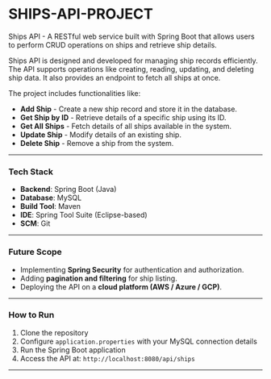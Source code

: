 # SHIPS-API-PROJECT

Ships API - A RESTful web service built with Spring Boot that allows users to perform CRUD operations on ships and retrieve ship details.

Ships API is designed and developed for managing ship records efficiently. The API supports operations like creating, reading, updating, and deleting ship data. It also provides an endpoint to fetch all ships at once.  

The project includes functionalities like:

* **Add Ship** - Create a new ship record and store it in the database.  
* **Get Ship by ID** - Retrieve details of a specific ship using its ID.  
* **Get All Ships** - Fetch details of all ships available in the system.  
* **Update Ship** - Modify details of an existing ship.  
* **Delete Ship** - Remove a ship from the system.  

---

### Tech Stack
* **Backend**: Spring Boot (Java)  
* **Database**: MySQL  
* **Build Tool**: Maven  
* **IDE**: Spring Tool Suite (Eclipse-based)
* **SCM**: Git  

---

### Future Scope
* Implementing **Spring Security** for authentication and authorization.  
* Adding **pagination and filtering** for ship listing.  
* Deploying the API on a **cloud platform (AWS / Azure / GCP)**.  

---

### How to Run
1. Clone the repository  
2. Configure `application.properties` with your MySQL connection details  
3. Run the Spring Boot application  
4. Access the API at: `http://localhost:8080/api/ships`  

---
